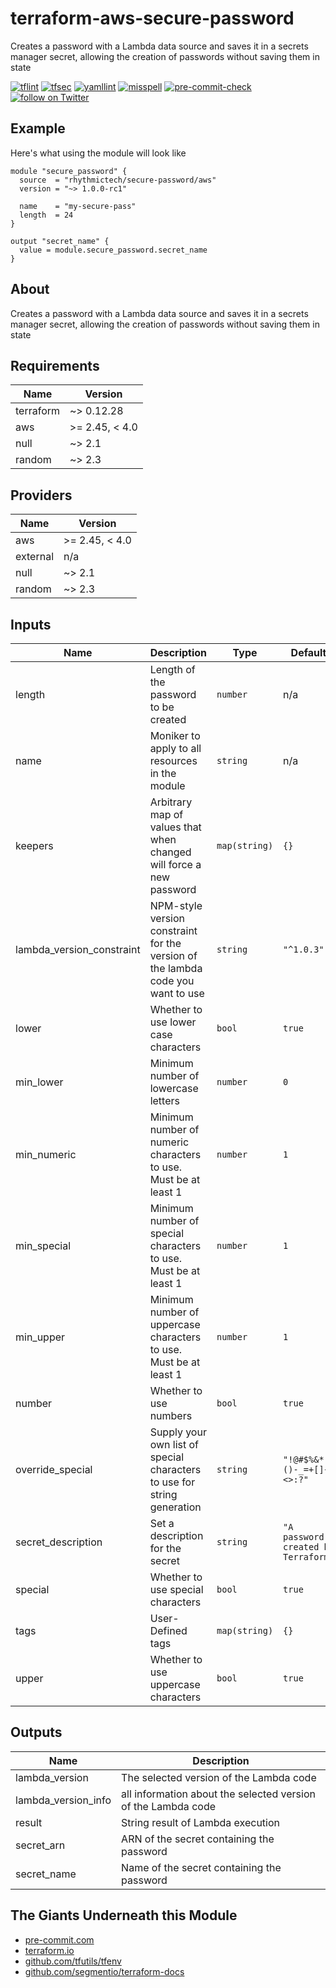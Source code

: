 # terraform-aws-secure-password
Creates a password with a Lambda data source and saves it in a secrets manager secret, allowing the creation of passwords without saving them in state

[![tflint](https://github.com/rhythmictech/terraform-aws-secure-password/workflows/tflint/badge.svg?branch=main&event=push)](https://github.com/rhythmictech/terraform-aws-secure-password/actions?query=workflow%3Atflint+event%3Apush+branch%3Amain)
[![tfsec](https://github.com/rhythmictech/terraform-aws-secure-password/workflows/tfsec/badge.svg?branch=main&event=push)](https://github.com/rhythmictech/terraform-aws-secure-password/actions?query=workflow%3Atfsec+event%3Apush+branch%3Amain)
[![yamllint](https://github.com/rhythmictech/terraform-aws-secure-password/workflows/yamllint/badge.svg?branch=main&event=push)](https://github.com/rhythmictech/terraform-aws-secure-password/actions?query=workflow%3Ayamllint+event%3Apush+branch%3Amain)
[![misspell](https://github.com/rhythmictech/terraform-aws-secure-password/workflows/misspell/badge.svg?branch=main&event=push)](https://github.com/rhythmictech/terraform-aws-secure-password/actions?query=workflow%3Amisspell+event%3Apush+branch%3Amain)
[![pre-commit-check](https://github.com/rhythmictech/terraform-aws-secure-password/workflows/pre-commit-check/badge.svg?branch=main&event=push)](https://github.com/rhythmictech/terraform-aws-secure-password/actions?query=workflow%3Apre-commit-check+event%3Apush+branch%3Amain)
<a href="https://twitter.com/intent/follow?screen_name=RhythmicTech"><img src="https://img.shields.io/twitter/follow/RhythmicTech?style=social&logo=twitter" alt="follow on Twitter"></a>

## Example
Here's what using the module will look like
```hcl
module "secure_password" {
  source  = "rhythmictech/secure-password/aws"
  version = "~> 1.0.0-rc1"

  name    = "my-secure-pass"
  length  = 24
}

output "secret_name" {
  value = module.secure_password.secret_name
}

```

## About
Creates a password with a Lambda data source and saves it in a secrets manager secret, allowing the creation of passwords without saving them in state

<!-- BEGINNING OF PRE-COMMIT-TERRAFORM DOCS HOOK -->
## Requirements

| Name | Version |
|------|---------|
| terraform | ~> 0.12.28 |
| aws | >= 2.45, < 4.0 |
| null | ~> 2.1 |
| random | ~> 2.3 |

## Providers

| Name | Version |
|------|---------|
| aws | >= 2.45, < 4.0 |
| external | n/a |
| null | ~> 2.1 |
| random | ~> 2.3 |

## Inputs

| Name | Description | Type | Default | Required |
|------|-------------|------|---------|:--------:|
| length | Length of the password to be created | `number` | n/a | yes |
| name | Moniker to apply to all resources in the module | `string` | n/a | yes |
| keepers | Arbitrary map of values that when changed will force a new password | `map(string)` | `{}` | no |
| lambda\_version\_constraint | NPM-style version constraint for the version of the lambda code you want to use | `string` | `"^1.0.3"` | no |
| lower | Whether to use lower case characters | `bool` | `true` | no |
| min\_lower | Minimum number of lowercase letters | `number` | `0` | no |
| min\_numeric | Minimum number of numeric characters to use. Must be at least 1 | `number` | `1` | no |
| min\_special | Minimum number of special characters to use. Must be at least 1 | `number` | `1` | no |
| min\_upper | Minimum number of uppercase characters to use. Must be at least 1 | `number` | `1` | no |
| number | Whether to use numbers | `bool` | `true` | no |
| override\_special | Supply your own list of special characters to use for string generation | `string` | `"!@#$%&*()-_=+[]{}<>:?"` | no |
| secret\_description | Set a description for the secret | `string` | `"A password created by Terraform"` | no |
| special | Whether to use special characters | `bool` | `true` | no |
| tags | User-Defined tags | `map(string)` | `{}` | no |
| upper | Whether to use uppercase characters | `bool` | `true` | no |

## Outputs

| Name | Description |
|------|-------------|
| lambda\_version | The selected version of the Lambda code |
| lambda\_version\_info | all information about the selected version of the Lambda code |
| result | String result of Lambda execution |
| secret\_arn | ARN of the secret containing the password |
| secret\_name | Name of the secret containing the password |

<!-- END OF PRE-COMMIT-TERRAFORM DOCS HOOK -->

## The Giants Underneath this Module
- [pre-commit.com](pre-commit.com)
- [terraform.io](terraform.io)
- [github.com/tfutils/tfenv](github.com/tfutils/tfenv)
- [github.com/segmentio/terraform-docs](github.com/segmentio/terraform-docs)
